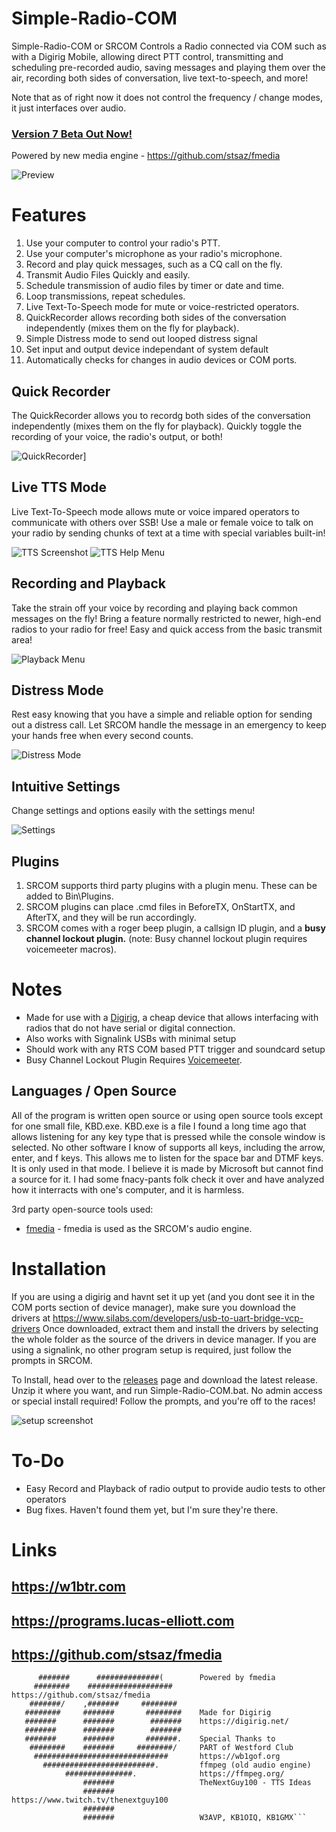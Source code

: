 # Simple-Radio-COM
Simple-Radio-COM or SRCOM Controls a Radio connected via COM such as with a Digirig Mobile, allowing direct PTT control, transmitting and scheduling pre-recorded audio, saving messages and playing them over the air, recording both sides of conversation, live text-to-speech, and more!

Note that as of right now it does not control the frequency / change modes, it just interfaces over audio.

### [Version 7 Beta Out Now!](https://github.com/ITCMD/Simple-Radio-COM/releases)
Powered by new media engine - https://github.com/stsaz/fmedia

![Preview](https://user-images.githubusercontent.com/32961763/180625139-2b8303ab-2a9e-4c75-9edf-10d42ad75cc3.png)

# Features

 1. Use your computer to control your radio's PTT.
 2. Use your computer's microphone as your radio's microphone.
 3. Record and play quick messages, such as a CQ call on the fly.
 4. Transmit Audio Files Quickly and easily.
 5. Schedule transmission of audio files by timer or date and time.
 6. Loop transmissions, repeat schedules.
 7. Live Text-To-Speech mode for mute or voice-restricted operators.
 8. QuickRecorder allows recording both sides of the conversation independently (mixes them on the fly for playback).
 9. Simple Distress mode to send out looped distress signal
10. Set input and output device independant of system default
11. Automatically checks for changes in audio devices or COM ports.

## Quick Recorder

The QuickRecorder allows you to recordg both sides of the conversation independently (mixes them on the fly for playback). Quickly toggle the recording of your voice, the radio's output, or both!

![QuickRecorder](https://user-images.githubusercontent.com/32961763/180624768-0960dad5-4745-46e5-ad25-196f180b921f.png)]

## Live TTS Mode

Live Text-To-Speech mode allows mute or voice impared operators to communicate with others over SSB! Use a male or female voice to talk on your radio by sending chunks of text at a time with special variables built-in!

![TTS Screenshot](https://i.imgur.com/bXuNxY5.png)
![TTS Help Menu](https://i.imgur.com/PnV6W1S.png)

## Recording and Playback

Take the strain off your voice by recording and playing back common messages on the fly! Bring a feature normally restricted to newer, high-end radios to your radio for free! Easy and quick access from the basic transmit area!

![Playback Menu](https://i.imgur.com/LaFb4Px.png)

## Distress Mode

Rest easy knowing that you have a simple and reliable option for sending out a distress call. Let SRCOM handle the message in an emergency to keep your hands free when every second counts.

![Distress Mode](https://user-images.githubusercontent.com/32961763/180625043-51d35725-6280-49e6-9ac0-40cb0ac44def.png)

## Intuitive Settings

Change settings and options easily with the settings menu!

![Settings](https://i.imgur.com/VGqNOvf.png)

## Plugins

1. SRCOM supports third party plugins with a plugin menu. These can be added to Bin\Plugins.
2. SRCOM plugins can place .cmd files in BeforeTX, OnStartTX, and AfterTX, and they will be run accordingly.
3. SRCOM comes with a roger beep plugin, a callsign ID plugin, and a **busy channel lockout plugin.** (note: Busy channel lockout plugin requires voicemeeter macros).

# Notes

- Made for use with a [Digirig](https://digirig.net/), a cheap device that allows interfacing with radios that do not have serial or digital connection.
- Also works with Signalink USBs with minimal setup
- Should work with any RTS COM based PTT trigger and soundcard setup
- Busy Channel Lockout Plugin Requires [Voicemeeter](https://voicemeeter.com/).

## Languages / Open Source

All of the program is written open source or using open source tools except for one small file, KBD.exe. KBD.exe is a file I found a long time ago that allows listening for any key type that is pressed while the console window is selected. No other software I know of supports all keys, including the arrow, enter, and f keys. This allows me to listen for the space bar and DTMF keys. It is only used in that mode. I believe it is made by Microsoft but cannot find a source for it. I had some fnacy-pants folk check it over and have analyzed how it interracts with one's computer, and it is harmless.

3rd party open-source tools used:
- [fmedia](https://github.com/stsaz/fmedia) - fmedia is used as the SRCOM's audio engine.

# Installation

If you are using a digirig and havnt set it up yet (and you dont see it in the COM ports section of device manager), make sure you download the drivers at https://www.silabs.com/developers/usb-to-uart-bridge-vcp-drivers
Once downloaded, extract them and install the drivers by selecting the whole folder as the source of the drivers in device manager.
If you are using a signalink, no other program setup is required, just follow the prompts in SRCOM.

To Install, head over to the [releases](https://github.com/ITCMD/Simple-Radio-COM/releases) page and download the latest release. Unzip it where you want, and run Simple-Radio-COM.bat. No admin access or special install required! Follow the prompts, and you're off to the races!

![setup screenshot](https://i.imgur.com/ybpeQt8.png)

# To-Do

- Easy Record and Playback of radio output to provide audio tests to other operators
- Bug fixes. Haven't found them yet, but I'm sure they're there.

# Links
## https://w1btr.com
## https://programs.lucas-elliott.com
## https://github.com/stsaz/fmedia

```        #                              
      #######      ##############(        Powered by fmedia
     ########    ###################      https://github.com/stsaz/fmedia
    #######/    ,#######     ########   
   ########     #######       ########    Made for Digirig
   #######      #######        #######    https://digirig.net/
   #######      #######        #######  
   #######      #######       #######.    Special Thanks to
    ########    #######     ########/     PART of Westford Club
     ##############################       https://wb1gof.org
       #########################.         ffmpeg (old audio engine)
            ###############.              https://ffmpeg.org/
                #######                   TheNextGuy100 - TTS Ideas
                #######                   https://www.twitch.tv/thenextguy100
                #######                    
                #######                   W3AVP, KB1OIQ, KB1GMX```

